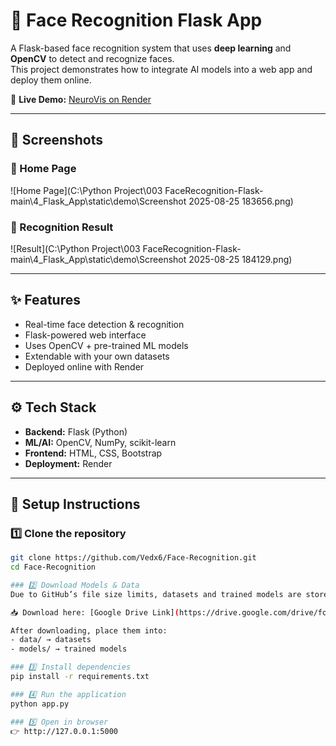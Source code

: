 # 🧠 Face Recognition Flask App  

A Flask-based face recognition system that uses **deep learning** and **OpenCV** to detect and recognize faces.  
This project demonstrates how to integrate AI models into a web app and deploy them online.  

🚀 **Live Demo:** [NeuroVis on Render](https://neurovis.onrender.com)  

---

## 📸 Screenshots  

### 🔹 Home Page
![Home Page](C:\Python Project\003 FaceRecognition-Flask-main\4_Flask_App\static\demo\Screenshot 2025-08-25 183656.png)

### 🔹 Recognition Result
![Result](C:\Python Project\003 FaceRecognition-Flask-main\4_Flask_App\static\demo\Screenshot 2025-08-25 184129.png)

---

## ✨ Features  
- Real-time face detection & recognition  
- Flask-powered web interface  
- Uses OpenCV + pre-trained ML models  
- Extendable with your own datasets  
- Deployed online with Render  

---

## ⚙️ Tech Stack  
- **Backend:** Flask (Python)  
- **ML/AI:** OpenCV, NumPy, scikit-learn  
- **Frontend:** HTML, CSS, Bootstrap  
- **Deployment:** Render  

---

## 🚀 Setup Instructions  

### 1️⃣ Clone the repository  
```bash
git clone https://github.com/Vedx6/Face-Recognition.git
cd Face-Recognition

### 2️⃣ Download Models & Data  
Due to GitHub’s file size limits, datasets and trained models are stored on **Google Drive**.  

📥 Download here: [Google Drive Link](https://drive.google.com/drive/folders/1XUs9k_cAYWNDroXsowAlpUAQxxWhm2_e?usp=drive_link)  

After downloading, place them into:  
- data/ → datasets  
- models/ → trained models  

### 3️⃣ Install dependencies  
pip install -r requirements.txt  

### 4️⃣ Run the application  
python app.py  

### 5️⃣ Open in browser  
👉 http://127.0.0.1:5000